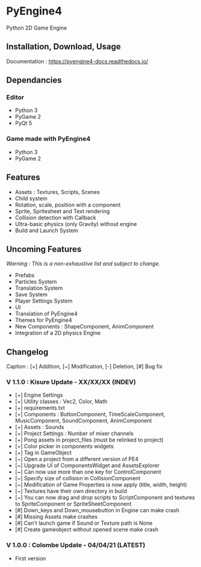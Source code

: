 # PyEngine4

Python 2D Game Engine

## Installation, Download, Usage

Documentation : <https://pyengine4-docs.readthedocs.io/>

## Dependancies

### Editor

- Python 3
- PyGame 2
- PyQt 5

### Game made with PyEngine4

- Python 3
- PyGame 2

## Features

- Assets : Textures, Scripts, Scenes
- Child system
- Rotation, scale, position with a component
- Sprite, Spritesheet and Text rendering
- Collision detection with Callback
- Ultra-basic physics (only Gravity) without engine
- Build and Launch System

## Uncoming Features

*Warning : This is a non-exhaustive list and subject to change.*

- Prefabs
- Particles System
- Translation System
- Save System
- Player Settings System
- UI
- Translation of PyEngine4
- Themes for PyEngine4
- New Components : ShapeComponent, AnimComponent
- Integration of a 2D physics Engine

## Changelog

Caption : [+] Addition, [~] Modification, [-] Deletion, [#] Bug fix 

### V 1.1.0 : Kisure Update - XX/XX/XX (INDEV)

- [+] Engine Settings
- [+] Utility classes : Vec2, Color, Math
- [+] requirements.txt
- [+] Components : ButtonComponent, TimeScaleComponent, MusicComponent, SoundComponent, AnimComponent
- [+] Assets : Sounds
- [+] Project Settings : Number of mixer channels
- [+] Pong assets in project_files (must be relinked to project)
- [+] Color picker in components widgets
- [+] Tag in GameObject
- [~] Open a project from a different version of PE4
- [~] Upgrade UI of ComponentsWidget and AssetsExplorer
- [~] Can now use more than one key for ControlComponent
- [~] Specify size of collision in CollisionComponent
- [~] Modification of Game Properties is now apply (title, width, height)
- [~] Textures have their own directory in build
- [~] You can now drag and drop scripts to ScriptComponent and textures to SpriteComponent or SpriteSheetComponent
- [#] Down_keys and Down_mousebutton in Engine can make crash
- [#] Missing Assets make crashes
- [#] Can't launch game if Sound or Texture path is None
- [#] Create gameobject without opened scene make crash

### V 1.0.0 : Colombe Update - 04/04/21 (LATEST)

- First version
